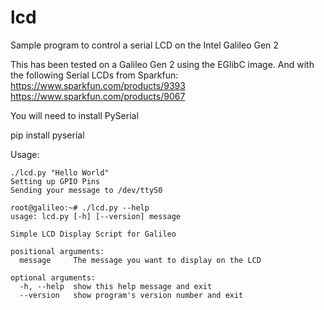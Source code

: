 # lcd
Sample program to control a serial LCD on the Intel Galileo Gen 2

This has been tested on a Galileo Gen 2 using the EGlibC image. 
And with the following Serial LCDs from Sparkfun:
 https://www.sparkfun.com/products/9393
 https://www.sparkfun.com/products/9067
        
You will need to install PySerial

   pip install pyserial


Usage:

    ./lcd.py "Hello World"
    Setting up GPIO Pins
    Sending your message to /dev/ttyS0

    root@galileo:~# ./lcd.py --help
    usage: lcd.py [-h] [--version] message
    
    Simple LCD Display Script for Galileo
    
    positional arguments:
      message     The message you want to display on the LCD
    
    optional arguments:
      -h, --help  show this help message and exit
      --version   show program's version number and exit
